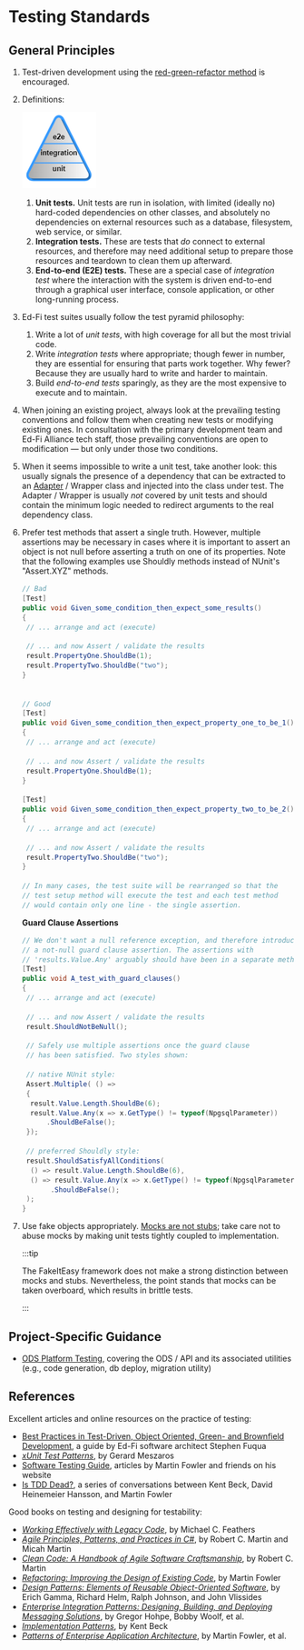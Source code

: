 # Testing Standards

## General Principles

1. Test-driven development using the [red-green-refactor
    method](https://www.jamesshore.com/Blog/Red-Green-Refactor.html) is
    encouraged.
2. Definitions:

   ![](../../../../static/img/code-contribution-guidelines/image2020-8-6_9-49-8.png)

    1. **Unit tests.** Unit tests are run in isolation, with limited (ideally
        no) hard-coded dependencies on other classes, and absolutely no
        dependencies on external resources such as a database, filesystem, web
        service, or similar.
    2. **Integration tests.** These are tests that *do* connect to external
        resources, and therefore may need additional setup to prepare those
        resources and teardown to clean them up afterward.
    3. **End-to-end (E2E) tests.** These are a special case of *integration
        test* where the interaction with the system is driven end-to-end through
        a graphical user interface, console application, or other long-running
        process.
3. Ed-Fi test suites usually follow the test pyramid philosophy:
    1. Write a lot of *unit tests*, with high coverage for all but the most
        trivial code.
    2. Write *integration tests* where appropriate; though fewer in number,
        they are essential for ensuring that parts work together. Why fewer?
        Because they are usually hard to write and harder to maintain.
    3. Build *end-to-end* *tests* sparingly, as they are the most expensive to
        execute and to maintain.
4. When joining an existing project, always look at the prevailing testing
    conventions and follow them when creating new tests or modifying existing
    ones. In consultation with the primary development team and Ed-Fi Alliance
    tech staff, those prevailing conventions are open to modification — but only
    under those two conditions.
5. When it seems impossible to write a unit test, take another look: this
    usually signals the presence of a dependency that can be extracted to an
    [Adapter](https://en.wikipedia.org/wiki/Adapter_pattern) / Wrapper class and
    injected into the class under test. The Adapter / Wrapper is usually *not*
    covered by unit tests and should contain the minimum logic needed to
    redirect arguments to the real dependency class.
6. Prefer test methods that assert a single truth. However, multiple assertions
    may be necessary in cases where it is important to assert an object is not
    null before asserting a truth on one of its properties. Note that the
    following examples use Shouldly methods instead of NUnit's "Assert.XYZ"
    methods.  

    ```c#
    // Bad
    [Test]
    public void Given_some_condition_then_expect_some_results()
    {
     // ... arrange and act (execute)
    
     // ... and now Assert / validate the results
     result.PropertyOne.ShouldBe(1);
     result.PropertyTwo.ShouldBe("two");
    }
    
    
    // Good
    [Test]
    public void Given_some_condition_then_expect_property_one_to_be_1()
    {
     // ... arrange and act (execute)
    
     // ... and now Assert / validate the results
     result.PropertyOne.ShouldBe(1);
    }
    
    [Test]
    public void Given_some_condition_then_expect_property_two_to_be_2()
    {
     // ... arrange and act (execute)
    
     // ... and now Assert / validate the results
     result.PropertyTwo.ShouldBe("two");
    }
    
    // In many cases, the test suite will be rearranged so that the 
    // test setup method will execute the test and each test method
    // would contain only one line - the single assertion.
    ```

    **Guard Clause Assertions**

    ```c#
    // We don't want a null reference exception, and therefore introduce
    // a not-null guard clause assertion. The assertions with 
    // 'results.Value.Any' arguably should have been in a separate method. 
    [Test]
    public void A_test_with_guard_clauses() 
    {
     // ... arrange and act (execute)
    
     // ... and now Assert / validate the results
     result.ShouldNotBeNull();
    
     // Safely use multiple assertions once the guard clause
     // has been satisfied. Two styles shown:
    
     // native NUnit style:
     Assert.Multiple( () =>
     {
      result.Value.Length.ShouldBe(6);
      result.Value.Any(x => x.GetType() != typeof(NpgsqlParameter))
          .ShouldBeFalse();
     });
    
     // preferred Shouldly style:
     result.ShouldSatisfyAllConditions(
      () => result.Value.Length.ShouldBe(6),
      () => result.Value.Any(x => x.GetType() != typeof(NpgsqlParameter))
           .ShouldBeFalse();
     );
    }
    ```

7. Use fake objects appropriately. [Mocks are not
    stubs](https://martinfowler.com/articles/mocksArentStubs.html); take care
    not to abuse mocks by making unit tests tightly coupled to implementation.  

    :::tip

    The FakeItEasy framework does not make a strong distinction between
    mocks and stubs. Nevertheless, the point stands that mocks can be taken
    overboard, which results in brittle tests.

    :::

## Project-Specific Guidance

* [ODS Platform Testing](./ods-platform-testing.md),
    covering the ODS / API and its associated utilities (e.g., code generation,
    db deploy, migration utility)

## References

Excellent articles and online resources on the practice of testing:

* [Best Practices in Test-Driven, Object Oriented, Green- and Brownfield
    Development](https://tech.safnet.com/best-practices-tdd-oo/intro), a guide
    by Ed-Fi software architect Stephen Fuqua
* *[xUnit Test Patterns](http://xunitpatterns.com/)*, by Gerard Meszaros
* [Software Testing Guide](https://martinfowler.com/testing), articles by
    Martin Fowler and friends on his website
* [Is TDD Dead?](https://martinfowler.com/articles/is-tdd-dead/), a series of
    conversations between Kent Beck, David Heinemeier Hansson, and Martin Fowler

Good books on testing and designing for testability:

* *[Working Effectively with Legacy
    Code](https://www.goodreads.com/book/show/44919.Working_Effectively_with_Legacy_Code)*,
    by Michael C. Feathers
* *[Agile Principles, Patterns, and Practices in
    C#](https://www.oreilly.com/library/view/agile-principles-patterns/0131857258/)*,
    by Robert C. Martin and Micah Martin
* *[Clean Code: A Handbook of Agile Software
    Craftsmanship](http://www.informit.com/store/clean-code-a-handbook-of-agile-software-craftsmanship-9780132350884)*,
    by Robert C. Martin
* *[Refactoring: Improving the Design of Existing
    Code](https://refactoring.com/)*, by Martin Fowler
* *[Design Patterns: Elements of Reusable Object-Oriented
    Software](http://www.informit.com/store/design-patterns-elements-of-reusable-object-oriented-9780201633610)*,
    by Erich Gamma, Richard Helm, Ralph Johnson, and John Vlissides
* *[Enterprise Integration Patterns: Designing, Building, and Deploying
    Messaging Solutions](https://www.enterpriseintegrationpatterns.com/)*, by
    Gregor Hohpe, Bobby Woolf, et al.
* *[Implementation
    Patterns](https://www.oreilly.com/library/view/implementation-patterns/9780321413093/)*,
    by Kent Beck
* *[Patterns of Enterprise Application
    Architecture](https://martinfowler.com/books/eaa.html)*, by Martin
    Fowler, et al.
